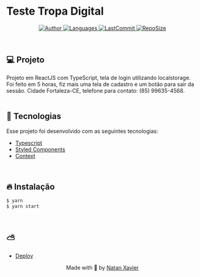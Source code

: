 

# Teste Tropa Digital

<p align="center">
  <a href="https://github.com/nataxaa">
    <img alt="Author" src="https://img.shields.io/badge/author-nataxaa-33A1F2?style=flat-square">
  </a>

  <a href="#">
    <img alt="Languages" src="https://img.shields.io/github/languages/count/nataxaa/testeTropaDigital?color=33A1F2&style=flat-square">
  </a>

  <a href="https://github.com/nataxaa/BarberShop/commits/master">
    <img alt="LastCommit" src="https://img.shields.io/github/last-commit/nataxaa/testeTropaDigital?color=33A1F2&style=flat-square">
  </a>

  <a href="#">
    <img alt="RepoSize" src="https://img.shields.io/github/repo-size/nataxaa/testeTropaDigital?color=33A1F2&style=flat-square">
  </a>

</p>

<br />

## 💻 Projeto

Projeto em ReactJS com TypeScript, tela de login utilizando localstorage. Foi feito em 5 horas, fiz mais uma tela de cadastro e um botão para sair da sessão. Cidade Fortaleza-CE, telefone para contato: (85) 99635-4568.  
<br />

## 🚀 Tecnologias

Esse projeto foi desenvolvido com as seguintes tecnologias:

- [Typescript](https://www.typescriptlang.org/)
- [Styled Components](https://styled-components.com/)
- [Context](https://reactjs.org/docs/context.html)

<br />

## 🔥 Instalação
```bash
$ yarn
$ yarn start
```
<br/>

## ⛅

- [Deploy](https://timely-gingersnap-7e9ead.netlify.app/)

<p align="center">
  Made with 💙 by <a href="https://www.linkedin.com/in/natan-xavier-a266a0228/"> Natan Xavier </a>
</p>
